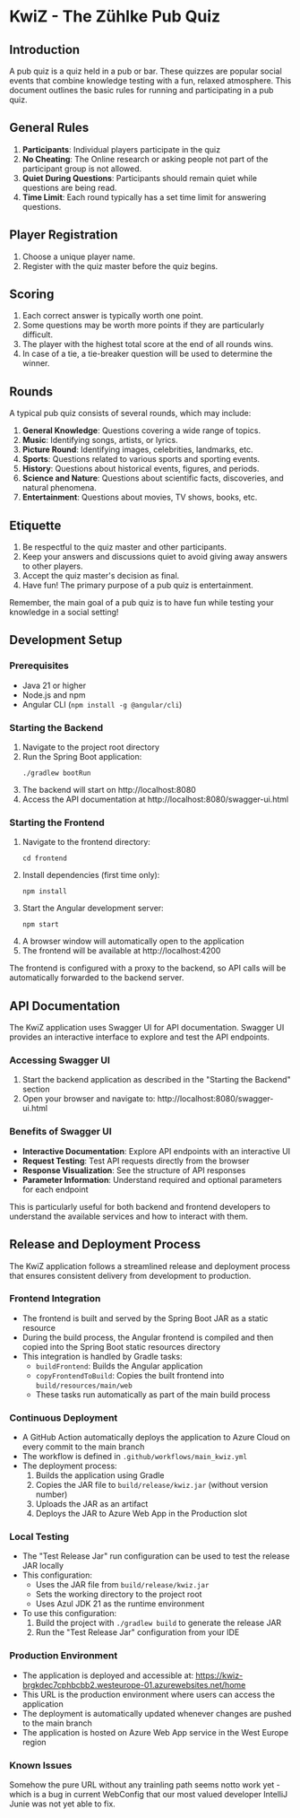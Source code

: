 # KwiZ - The Zühlke Pub Quiz

## Introduction
A pub quiz is a quiz held in a pub or bar. These quizzes are popular social events that combine knowledge testing with a fun, relaxed atmosphere. This document outlines the basic rules for running and participating in a pub quiz.

## General Rules
1. **Participants**: Individual players participate in the quiz
2. **No Cheating**: The Online research or asking people not part of the participant group is not allowed.
3. **Quiet During Questions**: Participants should remain quiet while questions are being read.
4. **Time Limit**: Each round typically has a set time limit for answering questions.

## Player Registration
1. Choose a unique player name.
2. Register with the quiz master before the quiz begins.

## Scoring
1. Each correct answer is typically worth one point.
2. Some questions may be worth more points if they are particularly difficult.
3. The player with the highest total score at the end of all rounds wins.
4. In case of a tie, a tie-breaker question will be used to determine the winner.

## Rounds
A typical pub quiz consists of several rounds, which may include:
1. **General Knowledge**: Questions covering a wide range of topics.
2. **Music**: Identifying songs, artists, or lyrics.
3. **Picture Round**: Identifying images, celebrities, landmarks, etc.
4. **Sports**: Questions related to various sports and sporting events.
5. **History**: Questions about historical events, figures, and periods.
6. **Science and Nature**: Questions about scientific facts, discoveries, and natural phenomena.
7. **Entertainment**: Questions about movies, TV shows, books, etc.

## Etiquette
1. Be respectful to the quiz master and other participants.
2. Keep your answers and discussions quiet to avoid giving away answers to other players.
3. Accept the quiz master's decision as final.
4. Have fun! The primary purpose of a pub quiz is entertainment.

Remember, the main goal of a pub quiz is to have fun while testing your knowledge in a social setting!

## Development Setup

### Prerequisites
- Java 21 or higher
- Node.js and npm
- Angular CLI (`npm install -g @angular/cli`)

### Starting the Backend
1. Navigate to the project root directory
2. Run the Spring Boot application:
   ```
   ./gradlew bootRun
   ```
3. The backend will start on http://localhost:8080
4. Access the API documentation at http://localhost:8080/swagger-ui.html

### Starting the Frontend
1. Navigate to the frontend directory:
   ```
   cd frontend
   ```
2. Install dependencies (first time only):
   ```
   npm install
   ```
3. Start the Angular development server:
   ```
   npm start
   ```
4. A browser window will automatically open to the application
5. The frontend will be available at http://localhost:4200

The frontend is configured with a proxy to the backend, so API calls will be automatically forwarded to the backend server.

## API Documentation

The KwiZ application uses Swagger UI for API documentation. Swagger UI provides an interactive interface to explore and test the API endpoints.

### Accessing Swagger UI

1. Start the backend application as described in the "Starting the Backend" section
2. Open your browser and navigate to: http://localhost:8080/swagger-ui.html

### Benefits of Swagger UI

- **Interactive Documentation**: Explore API endpoints with an interactive UI
- **Request Testing**: Test API requests directly from the browser
- **Response Visualization**: See the structure of API responses
- **Parameter Information**: Understand required and optional parameters for each endpoint

This is particularly useful for both backend and frontend developers to understand the available services and how to interact with them.

## Release and Deployment Process

The KwiZ application follows a streamlined release and deployment process that ensures consistent delivery from development to production.

### Frontend Integration

- The frontend is built and served by the Spring Boot JAR as a static resource
- During the build process, the Angular frontend is compiled and then copied into the Spring Boot static resources directory
- This integration is handled by Gradle tasks:
  - `buildFrontend`: Builds the Angular application
  - `copyFrontendToBuild`: Copies the built frontend into `build/resources/main/web`
  - These tasks run automatically as part of the main build process

### Continuous Deployment

- A GitHub Action automatically deploys the application to Azure Cloud on every commit to the main branch
- The workflow is defined in `.github/workflows/main_kwiz.yml`
- The deployment process:
  1. Builds the application using Gradle
  2. Copies the JAR file to `build/release/kwiz.jar` (without version number)
  3. Uploads the JAR as an artifact
  4. Deploys the JAR to Azure Web App in the Production slot

### Local Testing

- The "Test Release Jar" run configuration can be used to test the release JAR locally
- This configuration:
  - Uses the JAR file from `build/release/kwiz.jar`
  - Sets the working directory to the project root
  - Uses Azul JDK 21 as the runtime environment
- To use this configuration:
  1. Build the project with `./gradlew build` to generate the release JAR
  2. Run the "Test Release Jar" configuration from your IDE

### Production Environment

- The application is deployed and accessible at: https://kwiz-brgkdec7cphbcbb2.westeurope-01.azurewebsites.net/home
- This URL is the production environment where users can access the application
- The deployment is automatically updated whenever changes are pushed to the main branch
- The application is hosted on Azure Web App service in the West Europe region

### Known Issues

Somehow the pure URL without any trainling path seems notto work yet - which is a bug in current WebConfig that our most valued developer IntelliJ Junie was not yet able to fix.
